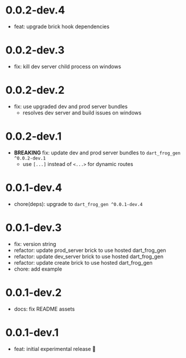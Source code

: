 # 0.0.2-dev.4

- feat: upgrade brick hook dependencies

# 0.0.2-dev.3

- fix: kill dev server child process on windows

# 0.0.2-dev.2

- fix: use upgraded dev and prod server bundles
  - resolves dev server and build issues on windows

# 0.0.2-dev.1

- **BREAKING** fix: update dev and prod server bundles to `dart_frog_gen ^0.0.2-dev.1`
  - use `[...]` instead of `<...>` for dynamic routes

# 0.0.1-dev.4

- chore(deps): upgrade to `dart_frog_gen ^0.0.1-dev.4`

# 0.0.1-dev.3

- fix: version string
- refactor: update prod_server brick to use hosted dart_frog_gen
- refactor: update dev_server brick to use hosted dart_frog_gen
- refactor: update create brick to use hosted dart_frog_gen
- chore: add example

# 0.0.1-dev.2

- docs: fix README assets

# 0.0.1-dev.1

- feat: initial experimental release 🎉
